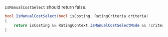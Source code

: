 `IsManualCostSelect` should return false.
```csharp
bool IsManualCostSelect(bool isCosting, RatingCriteria criteria)
{
	return isCosting && RatingContext.IsManualCostSelectMode && !criteria.IsServicesOnly && criteria.SupportsManualRateSelection;
}
```